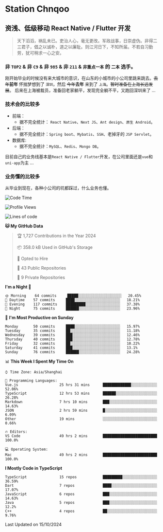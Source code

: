 # Station Chnqoo

## 资浅、低级移动 React Native / Flutter 开发

> 天下滔滔，祸乱未已。吏治人心，毫无更改。军政战事，日崇虚伪。非得二三君子，倡之以诚朴，道之以廉耻。则江河日下，不知所届。不若自习勤劳，犹可稍求一心之安。

### 非 `TOP2` & 非 `C9` & 非 `985` & 非 `211` & `非重点一本` 的 `二本` 选手。

刚开始毕业的时候没有来大城市的意识，在山东的小城市的小公司里跳来跳去。~~去年~~**前年** 怀揣梦想到了 `深圳`，然后 ~~今年~~**去年** 来到了 `上海`。~~暂时准备在上海长远发展~~。
后来在上海被裁员，准备回老家躺平，发现完全躺不平，又跑回深圳来了 ...

### 技术会的比较多

- 前端：
  - 据不完全统计： `React Native`、`Next JS`、`Ant design`、`原生 Android`。
- 后端：
  - 据不完全统计：`Spring boot`、`Mybatis`、`SSH`、老掉牙的 `JSP Servlet`。
- 数据库:
  - 据不完全统计：`MySQL`、`Redis`、`Mongo DB`。

目前自己的业务线基本是`React Native / Flutter`开发，在公司里面还是`vue`和`uni-app`为主 ...

### 业务懂的比较多

从毕业到现在，各种小公司的坑都踩过，什么业务也懂。

<!--START_SECTION:waka-->
![Code Time](http://img.shields.io/badge/Code%20Time-6%2C240%20hrs%2048%20mins-blue)

![Profile Views](http://img.shields.io/badge/Profile%20Views-0-blue)

![Lines of code](https://img.shields.io/badge/From%20Hello%20World%20I%27ve%20Written-353%20Thousand%20lines%20of%20code-blue)

**🐱 My GitHub Data** 

> 🏆 1,727 Contributions in the Year 2024
 > 
> 📦 358.0 kB Used in GitHub's Storage 
 > 
> 💼 Opted to Hire
 > 
> 📜 43 Public Repositories 
 > 
> 🔑 9 Private Repositories  
 > 
**I'm a Night 🦉** 

```text
🌞 Morning    64 commits     █████░░░░░░░░░░░░░░░░░░░░   20.45% 
🌆 Daytime    57 commits     ████░░░░░░░░░░░░░░░░░░░░░   18.21% 
🌃 Evening    117 commits    █████████░░░░░░░░░░░░░░░░   37.38% 
🌙 Night      75 commits     ██████░░░░░░░░░░░░░░░░░░░   23.96%

```
📅 **I'm Most Productive on Sunday** 

```text
Monday       50 commits     ████░░░░░░░░░░░░░░░░░░░░░   15.97% 
Tuesday      35 commits     ██░░░░░░░░░░░░░░░░░░░░░░░   11.18% 
Wednesday    39 commits     ███░░░░░░░░░░░░░░░░░░░░░░   12.46% 
Thursday     40 commits     ███░░░░░░░░░░░░░░░░░░░░░░   12.78% 
Friday       32 commits     ██░░░░░░░░░░░░░░░░░░░░░░░   10.22% 
Saturday     41 commits     ███░░░░░░░░░░░░░░░░░░░░░░   13.1% 
Sunday       76 commits     ██████░░░░░░░░░░░░░░░░░░░   24.28%

```


📊 **This Week I Spent My Time On** 

```text
⌚︎ Time Zone: Asia/Shanghai

💬 Programming Languages: 
Vue.js                   25 hrs 31 mins      █████████████░░░░░░░░░░░░   52.06% 
TypeScript               12 hrs 53 mins      ██████░░░░░░░░░░░░░░░░░░░   26.28% 
Markdown                 7 hrs 10 mins       ███░░░░░░░░░░░░░░░░░░░░░░   14.63% 
JSON                     2 hrs 59 mins       █░░░░░░░░░░░░░░░░░░░░░░░░   6.09% 
Other                    19 mins             ░░░░░░░░░░░░░░░░░░░░░░░░░   0.66%

🔥 Editors: 
VS Code                  49 hrs 2 mins       █████████████████████████   100.0%

💻 Operating System: 
Mac                      49 hrs 2 mins       █████████████████████████   100.0%

```

**I Mostly Code in TypeScript** 

```text
TypeScript               15 repos            █████████░░░░░░░░░░░░░░░░   36.59% 
Dart                     7 repos             ████░░░░░░░░░░░░░░░░░░░░░   17.07% 
JavaScript               6 repos             ███░░░░░░░░░░░░░░░░░░░░░░   14.63% 
Java                     5 repos             ███░░░░░░░░░░░░░░░░░░░░░░   12.2% 
C++                      4 repos             ██░░░░░░░░░░░░░░░░░░░░░░░   9.76%

```



 Last Updated on 15/10/2024
<!--END_SECTION:waka-->

<!---
ChenqiaoStation/ChenqiaoStation is a ✨ special ✨ repository because its `README.md` (this file) appears on your GitHub profile.
You can click the Preview link to take a look at your changes.
--->
